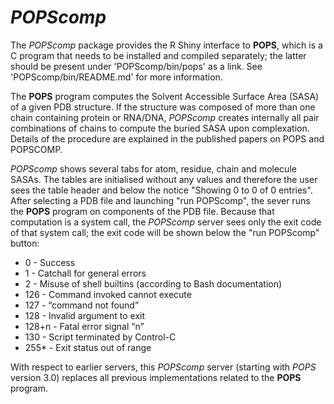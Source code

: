 # *POPScomp*
The *POPScomp* package provides the R Shiny interface to **POPS**,
which is a C program that needs to be installed and compiled separately;
the latter should be present under 'POPScomp/bin/pops' as a link.
See 'POPScomp/bin/README.md' for more information.

The **POPS** program computes the Solvent Accessible Surface Area (SASA)
of a given PDB structure. If the structure was composed of more than one chain
containing protein or RNA/DNA, *POPScomp* creates internally all pair combinations
of chains to compute the buried SASA upon complexation. Details of the procedure
are explained in the published papers on POPS and POPSCOMP.

*POPScomp* shows several tabs for atom, residue, chain and molecule SASAs.
The tables are initialised without any values and therefore the user sees
the table header and below the notice "Showing 0 to 0 of 0 entries".
After selecting a PDB file and launching "run POPScomp", the sever runs
the **POPS** program on components of the PDB file. Because that computation
is a system call, the *POPScomp* server sees only the exit code of that system call;
the exit code will be shown below the "run POPScomp" button:

* 0 - Success
* 1 - Catchall for general errors
* 2 - Misuse of shell builtins (according to Bash documentation)
* 126 - Command invoked cannot execute
* 127 - “command not found”
* 128 - Invalid argument to exit
* 128+n - Fatal error signal “n”
* 130 - Script terminated by Control-C
* 255\* - Exit status out of range 

With respect to earlier servers, this *POPScomp* server (starting with *POPS* version 3.0)
replaces all previous implementations related to the **POPS** program.
